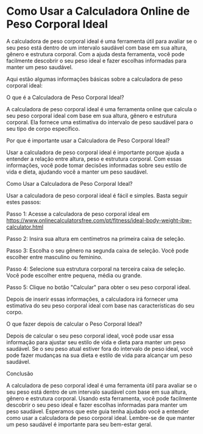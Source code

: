 Como Usar a Calculadora Online de Peso Corporal Ideal
=====================================================

A calculadora de peso corporal ideal é uma ferramenta útil para avaliar se o seu peso está dentro de um intervalo saudável com base em sua altura, gênero e estrutura corporal. Com a ajuda desta ferramenta, você pode facilmente descobrir o seu peso ideal e fazer escolhas informadas para manter um peso saudável.

Aqui estão algumas informações básicas sobre a calculadora de peso corporal ideal:

O que é a Calculadora de Peso Corporal Ideal?

A calculadora de peso corporal ideal é uma ferramenta online que calcula o seu peso corporal ideal com base em sua altura, gênero e estrutura corporal. Ela fornece uma estimativa do intervalo de peso saudável para o seu tipo de corpo específico.

Por que é importante usar a Calculadora de Peso Corporal Ideal?

Usar a calculadora de peso corporal ideal é importante porque ajuda a entender a relação entre altura, peso e estrutura corporal. Com essas informações, você pode tomar decisões informadas sobre seu estilo de vida e dieta, ajudando você a manter um peso saudável.

Como Usar a Calculadora de Peso Corporal Ideal?

Usar a calculadora de peso corporal ideal é fácil e simples. Basta seguir estes passos:

Passo 1: Acesse a calculadora de peso corporal ideal em <https://www.onlinecalculatorsfree.com/pt/fitness/ideal-body-weight-ibw-calculator.html>

Passo 2: Insira sua altura em centímetros na primeira caixa de seleção.

Passo 3: Escolha o seu gênero na segunda caixa de seleção. Você pode escolher entre masculino ou feminino.

Passo 4: Selecione sua estrutura corporal na terceira caixa de seleção. Você pode escolher entre pequena, média ou grande.

Passo 5: Clique no botão "Calcular" para obter o seu peso corporal ideal.

Depois de inserir essas informações, a calculadora irá fornecer uma estimativa do seu peso corporal ideal com base nas características do seu corpo.

O que fazer depois de calcular o Peso Corporal Ideal?

Depois de calcular o seu peso corporal ideal, você pode usar essa informação para ajustar seu estilo de vida e dieta para manter um peso saudável. Se o seu peso atual estiver fora do intervalo de peso ideal, você pode fazer mudanças na sua dieta e estilo de vida para alcançar um peso saudável.

Conclusão

A calculadora de peso corporal ideal é uma ferramenta útil para avaliar se o seu peso está dentro de um intervalo saudável com base em sua altura, gênero e estrutura corporal. Usando esta ferramenta, você pode facilmente descobrir o seu peso ideal e fazer escolhas informadas para manter um peso saudável. Esperamos que este guia tenha ajudado você a entender como usar a calculadora de peso corporal ideal. Lembre-se de que manter um peso saudável é importante para seu bem-estar geral.